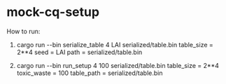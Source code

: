 # mock-cq-setup

How to run: 

1. cargo run --bin serialize_table 4 LAI serialized/table.bin
table_size = 2**4
seed = LAI
path = serialized/table.bin

2. cargo run --bin run_setup 4 100 serialized/table.bin
table_size = 2**4
toxic_waste = 100
table_path = serialized/table.bin